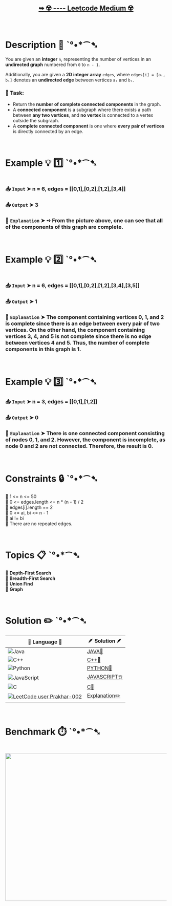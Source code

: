 # 

</br>

<h2 align="center"> 

<a href=""><strong>➥ ☢️ ---- Leetcode Medium ☢️ </strong></a>
</h2>

</br>

# Description 📜 ˋ°•*⁀➷

You are given an **integer** `n`, representing the number of vertices in an **undirected graph** numbered from `0` to `n - 1`.

Additionally, you are given a **2D integer array** `edges`, where `edges[i] = [aᵢ, bᵢ]` denotes an **undirected edge** between vertices `aᵢ` and `bᵢ`.

### 🔹 Task:

- Return the **number of complete connected components** in the graph.
- A **connected component** is a subgraph where there exists a path between **any two vertices**, and **no vertex** is connected to a vertex outside the subgraph.
- A **complete connected component** is one where **every pair of vertices** is directly connected by an edge.


</br>

# Example 💡 1️⃣ ˋ°•*⁀➷

<img src="" width="" height=""/>

  ### 📥 `Input`  ➤ n = 6, edges = [[0,1],[0,2],[1,2],[3,4]]

  ### 📤 `Output`  ➤ 3

  ### 🔦 `Explanation`  ➤ ➺ From the picture above, one can see that all of the components of this graph are complete.

</br>

# Example 💡 2️⃣ ˋ°•*⁀➷

<img src="" width="" height=""/>

  ### 📥 `Input` ➤ n = 6, edges = [[0,1],[0,2],[1,2],[3,4],[3,5]]

  ### 📤 `Output`  ➤ 1

  ### 🔦 `Explanation` ➤ The component containing vertices 0, 1, and 2 is complete since there is an edge between every pair of two vertices. On the other hand, the component containing vertices 3, 4, and 5 is not complete since there is no edge between vertices 4 and 5. Thus, the number of complete components in this graph is 1.

</br>

# Example 💡 3️⃣ ˋ°•*⁀➷

  ### 📥 `Input` ➤ n = 3, edges = [[0,1],[1,2]]

  ### 📤 `Output`  ➤ 0

  ### 🔦 `Explanation`  ➤  There is one connected component consisting of nodes 0, 1, and 2. However, the component is incomplete, as node 0 and 2 are not connected. Therefore, the result is 0.

</br>

# Constraints 🔒 ˋ°•*⁀➷

🔹 1 <= n <= 50 </br>
🔹 0 <= edges.length <= n * (n - 1) / 2 </br>
🔹 edges[i].length == 2 </br>
🔹 0 <= ai, bi <= n - 1 </br>
🔹 ai != bi </br>
🔹 There are no repeated edges. </br>

</br>

# Topics 📋 ˋ°•*⁀➷

🔸 **Depth-First Search**  </br>
🔸 **Breadth-First Search**  </br>
🔸 **Union Find**  </br>
🔸 **Graph**  </br>

</br>

# Solution ✏️ ˋ°•*⁀➷

| 📒 Language 📒  | 🪶 Solution 🪶 |
| ------------- | ------------- |
|  ![Java](https://img.shields.io/badge/java-%23ED8B00.svg?style=for-the-badge&logo=openjdk&logoColor=white)  | [JAVA🍁]() |
|  ![C++](https://img.shields.io/badge/c++-%2300599C.svg?style=for-the-badge&logo=c%2B%2B&logoColor=white)  | [C++🎲]()  |
|  ![Python](https://img.shields.io/badge/python-3670A0?style=for-the-badge&logo=python&logoColor=ffdd54)    | [PYTHON🍰]() |
| ![JavaScript](https://img.shields.io/badge/javascript-%23323330.svg?style=for-the-badge&logo=javascript&logoColor=%23F7DF1E)   | [JAVASCRIPT☃️]() |
|   ![C](https://img.shields.io/badge/c-%2300599C.svg?style=for-the-badge&logo=c&logoColor=white)   | [C💖]()  |
| [![LeetCode user Prakhar-002](https://img.shields.io/badge/dynamic/json?style=for-the-badge&labelColor=black&color=%23ffa116&label=Solved&query=solvedOverTotal&url=https%3A%2F%2Fleetcode-badge.vercel.app%2Fapi%2Fusers%2FPrakhar-002&logo=leetcode&logoColor=yellow)](https://leetcode.com/Prakhar-002/)  | [Explanation✏️]() |

</br>

# Benchmark ⏱️ ˋ°•*⁀➷

<h1  align="center" >

<img src ="" width = "700px" height="462px" />

</h1>
